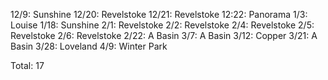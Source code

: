 12/9: Sunshine
12/20: Revelstoke
12/21: Revelstoke
12:22: Panorama
1/3: Louise
1/18: Sunshine
2/1: Revelstoke
2/2: Revelstoke
2/4: Revelstoke
2/5: Revelstoke
2/6: Revelstoke
2/22: A Basin
3/7: A Basin
3/12: Copper
3/21: A Basin
3/28: Loveland
4/9: Winter Park

Total: 17